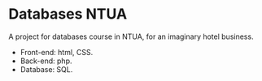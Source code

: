 # Databases NTUA
A project for databases course in NTUA, for an imaginary hotel business.

* Front-end: html, CSS.
* Back-end: php.
* Database: SQL.
